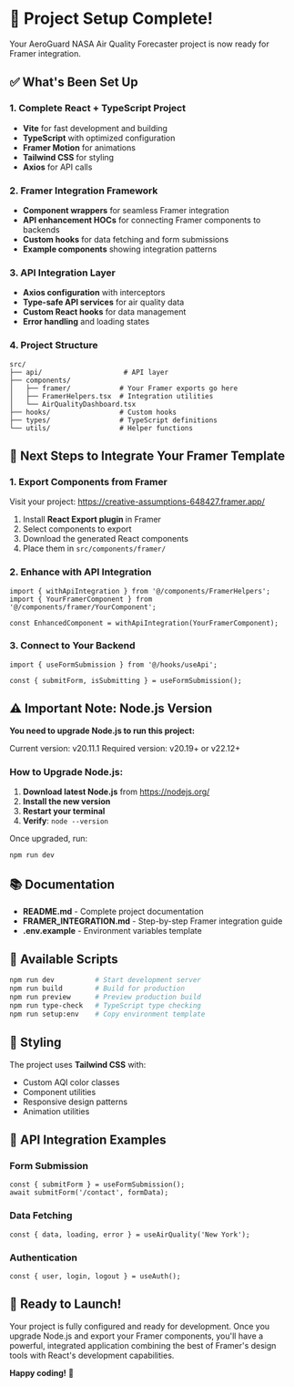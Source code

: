 # 🚀 Project Setup Complete!

Your AeroGuard NASA Air Quality Forecaster project is now ready for Framer integration.

## ✅ What's Been Set Up

### 1. Complete React + TypeScript Project
- **Vite** for fast development and building
- **TypeScript** with optimized configuration
- **Framer Motion** for animations
- **Tailwind CSS** for styling
- **Axios** for API calls

### 2. Framer Integration Framework
- **Component wrappers** for seamless Framer integration
- **API enhancement HOCs** for connecting Framer components to backends
- **Custom hooks** for data fetching and form submissions
- **Example components** showing integration patterns

### 3. API Integration Layer
- **Axios configuration** with interceptors
- **Type-safe API services** for air quality data
- **Custom React hooks** for data management
- **Error handling** and loading states

### 4. Project Structure
```
src/
├── api/                    # API layer
├── components/
│   ├── framer/            # Your Framer exports go here
│   ├── FramerHelpers.tsx  # Integration utilities
│   └── AirQualityDashboard.tsx
├── hooks/                 # Custom hooks
├── types/                 # TypeScript definitions
└── utils/                 # Helper functions
```

## 🎯 Next Steps to Integrate Your Framer Template

### 1. Export Components from Framer
Visit your project: https://creative-assumptions-648427.framer.app/

1. Install **React Export plugin** in Framer
2. Select components to export
3. Download the generated React components
4. Place them in `src/components/framer/`

### 2. Enhance with API Integration
```tsx
import { withApiIntegration } from '@/components/FramerHelpers';
import { YourFramerComponent } from '@/components/framer/YourComponent';

const EnhancedComponent = withApiIntegration(YourFramerComponent);
```

### 3. Connect to Your Backend
```tsx
import { useFormSubmission } from '@/hooks/useApi';

const { submitForm, isSubmitting } = useFormSubmission();
```

## ⚠️ Important Note: Node.js Version

**You need to upgrade Node.js to run this project:**

Current version: v20.11.1
Required version: v20.19+ or v22.12+

### How to Upgrade Node.js:

1. **Download latest Node.js** from https://nodejs.org/
2. **Install the new version**
3. **Restart your terminal**
4. **Verify**: `node --version`

Once upgraded, run:
```bash
npm run dev
```

## 📚 Documentation

- **README.md** - Complete project documentation
- **FRAMER_INTEGRATION.md** - Step-by-step Framer integration guide
- **.env.example** - Environment variables template

## 🔧 Available Scripts

```bash
npm run dev          # Start development server
npm run build        # Build for production
npm run preview      # Preview production build
npm run type-check   # TypeScript type checking
npm run setup:env    # Copy environment template
```

## 🎨 Styling

The project uses **Tailwind CSS** with:
- Custom AQI color classes
- Component utilities
- Responsive design patterns
- Animation utilities

## 🔌 API Integration Examples

### Form Submission
```tsx
const { submitForm } = useFormSubmission();
await submitForm('/contact', formData);
```

### Data Fetching
```tsx
const { data, loading, error } = useAirQuality('New York');
```

### Authentication
```tsx
const { user, login, logout } = useAuth();
```

## 🚀 Ready to Launch!

Your project is fully configured and ready for development. Once you upgrade Node.js and export your Framer components, you'll have a powerful, integrated application combining the best of Framer's design tools with React's development capabilities.

**Happy coding!** 🎉